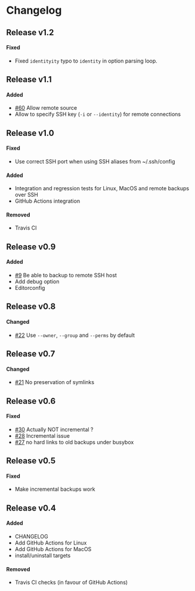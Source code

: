 # Changelog


## Release v1.2

#### Fixed
- Fixed `identityity` typo to `identity` in option parsing loop.


## Release v1.1

#### Added
- [#60](https://github.com/cytopia/linux-timemachine/issues/60) Allow remote source
- Allow to specify SSH key (`-i` or `--identity`) for remote connections


## Release v1.0

#### Fixed
- Use correct SSH port when using SSH aliases from ~/.ssh/config

#### Added
- Integration and regression tests for Linux, MacOS and remote backups over SSH
- GitHub Actions integration

#### Removed
- Travis CI


## Release v0.9

#### Added
- [#9](https://github.com/cytopia/linux-timemachine/issues/9) Be able to backup to remote SSH host
- Add debug option
- Editorconfig


## Release v0.8

#### Changed
- [#22](https://github.com/cytopia/linux-timemachine/issues/22) Use `--owner`, `--group` and `--perms` by default


## Release v0.7

#### Changed
- [#21](https://github.com/cytopia/linux-timemachine/issues/21) No preservation of symlinks


## Release v0.6

#### Fixed
- [#30](https://github.com/cytopia/linux-timemachine/issues/30) Actually NOT incremental ?
- [#28](https://github.com/cytopia/linux-timemachine/issues/28) Incremental issue
- [#27](https://github.com/cytopia/linux-timemachine/issues/27) no hard links to old backups under busybox


## Release v0.5

#### Fixed
- Make incremental backups work


## Release v0.4

#### Added
- CHANGELOG
- Add GitHub Actions for Linux
- Add GitHub Actions for MacOS
- install/uninstall targets

#### Removed
- Travis CI checks (in favour of GitHub Actions)
